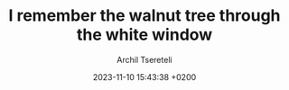 ---
layout: post
title: "I remember the walnut tree through the white window"
date: 2023-11-10 15:43:38 +0200
categories: 
image: /img/Iasm_07_AT.png
author: "Archil Tsereteli"
file: /files/Iasm_07_AT.pdf
---